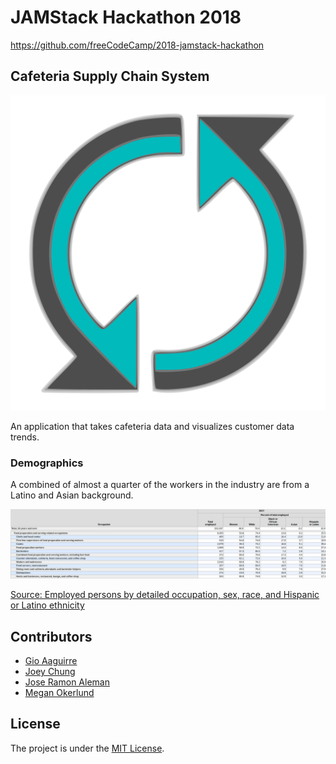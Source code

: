 # JAMStack Hackathon 2018

https://github.com/freeCodeCamp/2018-jamstack-hackathon

## Cafeteria Supply Chain System

![logo](resources/logo.svg)

An application that takes cafeteria data and visualizes customer data trends.

### Demographics

A combined of almost a quarter of the workers in the industry are from a Latino
and Asian background.

![table](resources/table.jpg)

[Source: Employed persons by detailed occupation, sex, race, and Hispanic or Latino ethnicity](https://www.bls.gov/cps/cpsaat11.htm)

## Contributors

- [Gio Aaguirre](https://github.com/its-gio)
- [Joey Chung](https://github.com/jchung05)
- [Jose Ramon Aleman](https://github.com/its-gio)
- [Megan Okerlund](https://github.com/mokerlund)

## License

The project is under the [MIT License](LICENSE).
